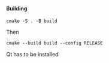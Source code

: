 #### Building

```console
cmake -S . -B build
```
Then
```console
cmake --build build --config RELEASE
```
Qt has to be installed